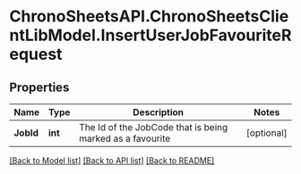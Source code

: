 
# ChronoSheetsAPI.ChronoSheetsClientLibModel.InsertUserJobFavouriteRequest

## Properties

Name | Type | Description | Notes
------------ | ------------- | ------------- | -------------
**JobId** | **int** | The Id of the JobCode that is being marked as a favourite | [optional] 

[[Back to Model list]](../README.md#documentation-for-models)
[[Back to API list]](../README.md#documentation-for-api-endpoints)
[[Back to README]](../README.md)


